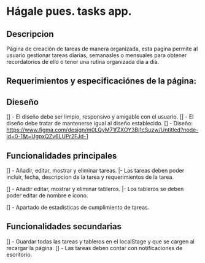 # Hágale pues. tasks app.
## Descripcion 
Página de creación de tareas de manera organizada, esta pagina permite al usuario gestionar tareas diarias, semanasles o mensuales para obtener recordatorios de ello o tener una rutina organizada dia a dia.

## Requerimientos y especificaciónes de la página:

## Dieseño
[] - El diseño debe ser limpio, responsivo y amigable con el usuario.
[] - El diseño debe tratar de mantenerse igual al diseño establecido.
[] - Diseño: https://www.figma.com/design/m0LQyM71fZXOY3Bj1cSuzw/Untitled?node-id=0-1&t=UgpxQZv6LUPr2FJd-1

## Funcionalidades principales
[] - Añadir, editar, mostrar y eliminar tareas.
|- Las tareas deben poder incluir, fecha, descripcion de la tarea y requerimientos de la tarea.

[] - Añadir editar, mostrar y eliminar tableros.
|- Los tableros se deben poder editar de nombre e icono.

[] - Apartado de estadisticas de cumplimiento de tareas.

## Funcionalidades secundarias
[] - Guardar todas las tareas y tableros en el localStage y que se cargen al recargar la página.
[] - Las tareas deben contar con notificaciones de escritorio.
